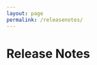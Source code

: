 ```yaml
---
layout: page
permalink: /releasenotes/
---
```


<script type="text/javascript">

  const request = new XMLHttpRequest();
  request.open("GET", "https://services.bugshooting.com/rest/releasenotes.md");
  request.send();

  request.onload = (e) => {
     document.getElementById("releasenotes").textContent = request.response;
  }
  
</script>

# Release Notes

<span id="releasenotes"></span>
